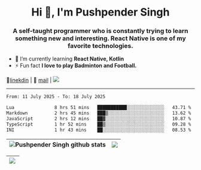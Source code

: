 <h1 align="center">Hi 👋, I'm Pushpender Singh</h1>
<h3 align="center">A self-taught programmer who is constantly trying to learn something new and interesting. React Native is one of my favorite technologies.</h3>

- 🌱 I’m currently learning **React Native, Kotlin**
- ⚡ Fun fact **I love to play Badminton and Football.**

👔[linekdin](https://www.linkedin.com/in/pushpender-singh-240061202/) | 📧 [mail](mailto:pushpendersingh694@gmail.com) | 
<a href="https://github.com/pushpender-singh-ap/pushpender-singh-ap">
    <img src="https://komarev.com/ghpvc/?username=pushpender-singh-ap&style=for-the-badge">
</a>


---

<!--START_SECTION:waka-->

```txt
From: 11 July 2025 - To: 18 July 2025

Lua               8 hrs 51 mins   ███████████░░░░░░░░░░░░░░   43.71 %
Markdown          2 hrs 45 mins   ███▒░░░░░░░░░░░░░░░░░░░░░   13.62 %
JavaScript        2 hrs 12 mins   ██▓░░░░░░░░░░░░░░░░░░░░░░   10.87 %
TypeScript        1 hr 52 mins    ██▒░░░░░░░░░░░░░░░░░░░░░░   09.28 %
INI               1 hr 43 mins    ██░░░░░░░░░░░░░░░░░░░░░░░   08.53 %
```

<!--END_SECTION:waka-->


| <a><img align="center" src="https://github-readme-stats-iota-ecru-15.vercel.app/api?username=pushpender-singh-ap&show_icons=true&include_all_commits=true&theme=buefy&hide_border=true" alt="Pushpender Singh github stats" /></a> | <a><img align="center" src="https://github-readme-stats-iota-ecru-15.vercel.app/api/top-langs/?username=pushpender-singh-ap&layout=compact&theme=buefy&hide_border=true" /></a> |
| ------------- | ------------- |

| <a> <img align="left" src="https://github-readme-streak-stats.herokuapp.com/?user=pushpender-singh-ap" /></br> </a> |
| ------------- |
